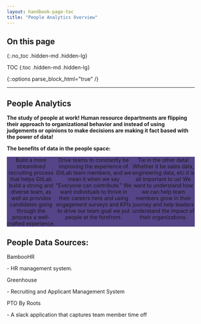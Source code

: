 ```yaml
---
layout: handbook-page-toc
title: "People Analytics Overview"
---
```


## On this page
{:.no_toc .hidden-md .hidden-lg}

TOC
{:toc .hidden-md .hidden-lg}

{::options parse_block_html="true" /}

---
## <i class="far fa-users" id="biz-tech-icons"></i> People Analytics


**The study of people at work! Human resource departments are flipping their approach to organizational behavior and instead of using judgements or opinions to make decisions are making it fact based with the power of data!**

**The benefits of data in the people space:**

<html>   
<head>
<style>
.flex-container {
  display: flex;
  background-color: #554488;
  text-align: center;
}

.flex-container > div {
  background-color: white;
  color: gray;
  margin: 10px;
  padding: 5px;
  font-size: 14px;
}
</style>
</head>
<body>

<div class="flex-container">
  <div>Build a more streamlined recruiting process that helps GitLab build a strong and diverse team, as well as provides candidates going through the process a well-crafted experience.</div>
  <div>Drive teams to constantly be improving the experience of GitLab team members, and we mean it when we say "Everyone can contribute." We want individuals to thrive in their careers here and using engagement surveys and KPIs to drive our team goal we put people at the forefront. </div>
  <div>Tie in the other data! Whether it be sales data, engineering data, etc it is all important to us! We want to understand how we can help team members grow in their journey and help leaders understand the impact of their organizations.</div>  
</div>

<h2><strong>People Data Sources:</strong></h2>
<p>BambooHR</p>
<p>-&nbsp;HR management system.&nbsp;</p>
<p>Greenhouse</p>
<p>- Recruiting and Applicant Management System</p>
<p>PTO By Roots</p>
<p>- A slack application that captures team member time off</p>
